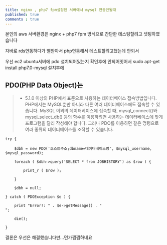 ```yaml
---
title: nginx , php7 fpm설정된 서버에서 mysql 연동안될때
published: true
comments : true
---
```



본인의 aws 서버환경은 nginx + php7 fpm 방식으로 간단한 테스팅할려고 셋팅하였습니다

자바로 rds연동하다가 삘받아서 php연동해서 테스트할려고했는데 안되서

우선 ec2 ubuntu서버에 pdo 설치되어있는지 확인후에 안되어잇어서 sudo apt-get install php7.0-mysql 설치후에

## PDO(PHP Data Object)는

> - 5.1.0 이상의 PHP에서 표준으로 사용하는 데이터베이스 접속방법입니다. PHP에서는 MySQL뿐만 아니라 다른 여러 데이터베이스에도 접속할 수 있습니다. MySQL 이외의 데이터베이스에 접속할 때, mysql_connect()와 mysql_select_db() 등의 함수를 이용하려면 사용하는 데이터베이스에 맞게 프로그램을 달리 작성해야 합니다. 그러나 PDO를 이용하면 같은 명령으로 여러 종류의 데이터베이스를 조작할 수 있습니다.

```
try {

    $dbh = new PDO('호스트주소;dbname=데이터베이스명', $mysql_username, $mysql_password);

    foreach ( $dbh->query('SELECT * from JOBHISTORY') as $row ) {

        print_r ( $row );

    }

    $dbh = null;

} catch ( PDOException $e ) {

    print "Error!: " . $e->getMessage() . "
";

    die();

}
```

결론은 우선은 해결했습니다만...먼가찜찜하네요